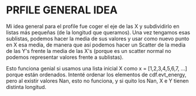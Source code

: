 # PRFILE GENERAL IDEA
Mi idea general para el profile fue coger el eje de las X y subdividirlo en listas más pequeñas (de la longitud que queramos). Una vez tengamos esas sublistas, 
podemos hacer la media de sus valores y usar como nuevo punto en X esa media, de manera que así podemos hacer un Scatter de la media de las Y's frente la media de 
las X's (porque es un scatter normal no podemos representar valores frente a sublistas).

Esto funciona genial si usamos una lista inicial X como x = [1,2,3,4,5,6,7, …] porque están ordenados. Intenté ordenar los elementos de cdf.evt_energy, pero al 
existir valores Nan, esto no funciona, y si quito los Nan, X e Y tienen distinta longitud.
